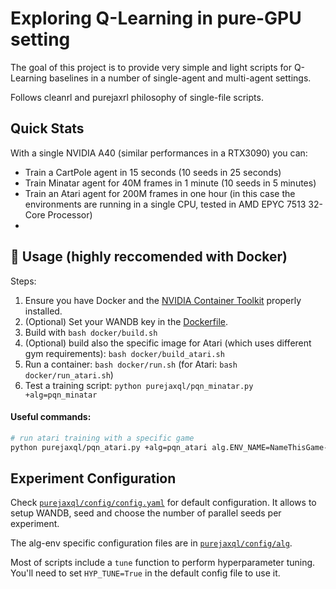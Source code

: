 # Exploring Q-Learning in pure-GPU setting

The goal of this project is to provide very simple and light scripts for Q-Learning baselines in a number of single-agent and multi-agent settings. 

Follows cleanrl and purejaxrl philosophy of single-file scripts.

## Quick Stats

With a single NVIDIA A40 (similar performances in a RTX3090) you can:
- Train a CartPole agent in 15 seconds (10 seeds in 25 seconds)
- Train Minatar agent for 40M frames in 1 minute (10 seeds in 5 minutes)
- Train an Atari agent for 200M frames in one hour (in this case the environments are running in a single CPU, tested in AMD EPYC 7513 32-Core Processor)
- 

## 🚀 Usage (highly reccomended with Docker)

Steps:

1. Ensure you have Docker and the [NVIDIA Container Toolkit](https://docs.nvidia.com/datacenter/cloud-native/container-toolkit/latest/install-guide.html) properly installed. 
2. (Optional) Set your WANDB key in the [Dockerfile](docker/Dockerfile).
3. Build with `bash docker/build.sh`
4. (Optional) build also the specific image for Atari (which uses different gym requirements): `bash docker/build_atari.sh`
5. Run a container: `bash docker/run.sh` (for Atari: `bash docker/run_atari.sh`)
6. Test a training script: `python purejaxql/pqn_minatar.py +alg=pqn_minatar`


#### Useful commands:

```bash
# run atari training with a specific game
python purejaxql/pqn_atari.py +alg=pqn_atari alg.ENV_NAME=NameThisGame-v5
```


## Experiment Configuration

Check [```purejaxql/config/config.yaml```](purejaxql/config/config.yaml) for default configuration. It allows to setup WANDB, seed and choose the number of parallel seeds per experiment.

The alg-env specific configuration files are in [```purejaxql/config/alg```]((purejaxql/config/alg)).

Most of scripts include a ```tune``` function to perform hyperparameter tuning. You'll need to set ```HYP_TUNE=True``` in the default config file to use it. 